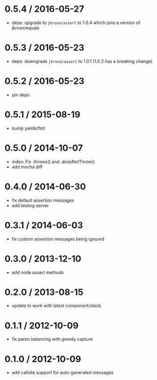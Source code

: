 
0.5.4 / 2016-05-27
==================

  * deps: upgrade to `jkroso/assert` to 1.0.4 which pins a version of jkroso/equals

0.5.3 / 2016-05-23
==================

  * deps: downgrade `jkroso/assert` to 1.0.1 (1.0.2 has a breaking change)

0.5.2 / 2016-05-23
==================

  * pin deps

0.5.1 / 2015-08-19
==================

  * bump yields/fmt

0.5.0 / 2014-10-07
==================

 * index: Fix .throws() and .doesNotThrow()
 * add mocha diff

0.4.0 / 2014-06-30
==================

 * fix default assertion messages
 * add testing server

0.3.1 / 2014-06-03
==================

 * fix custom assertion messages being ignored

0.3.0 / 2013-12-10
==================

 * add node assert methods

0.2.0 / 2013-08-15
==================

 * update to work with latest component/stack.

0.1.1 / 2012-10-09
==================

  * fix paren balancing with greedy capture

0.1.0 / 2012-10-09
==================

  * add callsite support for auto-generated messages
